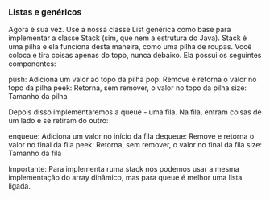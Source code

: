### Listas e genéricos

Agora é sua vez. Use a nossa classe List genérica como base para implementar a classe Stack (sim, que nem a estrutura do Java). Stack é uma
pilha e ela funciona desta maneira, como uma pilha de roupas. Você coloca e tira coisas apenas do topo, nunca debaixo. Ela possui os seguintes
componentes:

push: Adiciona um valor ao topo da pilha
pop: Remove e retorna o valor no topo da pilha
peek: Retorna, sem remover, o valor no topo da pilha
size: Tamanho da pilha

Depois disso implementaremos a queue - uma fila. Na fila, entram coisas de um lado e se retiram do outro:

enqueue: Adiciona um valor no início da fila
dequeue: Remove e retorna o valor no final da fila
peek: Retorna, sem remover, o valor no final da fila
size: Tamanho da fila

Importante: Para implementa ruma stack nós podemos usar a mesma implementação do array dinâmico, mas para queue é melhor uma lista
ligada.
